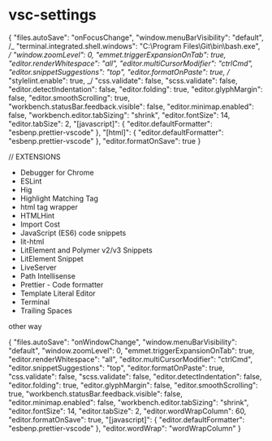 # vsc-settings

{
"files.autoSave": "onFocusChange",
"window.menuBarVisibility": "default",
/_ "terminal.integrated.shell.windows": "C:\Program Files\Git\bin\bash.exe", _/
"window.zoomLevel": 0,
"emmet.triggerExpansionOnTab": true,
"editor.renderWhitespace": "all",
"editor.multiCursorModifier": "ctrlCmd",
"editor.snippetSuggestions": "top",
"editor.formatOnPaste": true,
/_ "stylelint.enable": true, _/
"css.validate": false,
"scss.validate": false,
"editor.detectIndentation": false,
"editor.folding": true,
"editor.glyphMargin": false,
"editor.smoothScrolling": true,
"workbench.statusBar.feedback.visible": false,
"editor.minimap.enabled": false,
"workbench.editor.tabSizing": "shrink",
"editor.fontSize": 14,
"editor.tabSize": 2,
"[javascript]": {
"editor.defaultFormatter": "esbenp.prettier-vscode"
},
"[html]": {
"editor.defaultFormatter": "esbenp.prettier-vscode"
},
"editor.formatOnSave": true
}

// EXTENSIONS

- Debugger for Chrome
- ESLint
- Hig
- Highlight Matching Tag
- html tag wrapper
- HTMLHint
- Import Cost
- JavaScript (ES6) code snippets
- lit-html
- LitElement and Polymer v2/v3 Snippets
- LitElement Snippet
- LiveServer
- Path Intellisense
- Prettier - Code formatter
- Template Literal Editor
- Terminal
- Trailing Spaces

other way

{
"files.autoSave": "onWindowChange",
"window.menuBarVisibility": "default",
"window.zoomLevel": 0,
"emmet.triggerExpansionOnTab": true,
"editor.renderWhitespace": "all",
"editor.multiCursorModifier": "ctrlCmd",
"editor.snippetSuggestions": "top",
"editor.formatOnPaste": true,
"css.validate": false,
"scss.validate": false,
"editor.detectIndentation": false,
"editor.folding": true,
"editor.glyphMargin": false,
"editor.smoothScrolling": true,
"workbench.statusBar.feedback.visible": false,
"editor.minimap.enabled": false,
"workbench.editor.tabSizing": "shrink",
"editor.fontSize": 14,
"editor.tabSize": 2,
"editor.wordWrapColumn": 60,
"editor.formatOnSave": true,
"[javascript]": {
"editor.defaultFormatter": "esbenp.prettier-vscode"
},
"editor.wordWrap": "wordWrapColumn"
}
